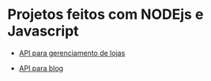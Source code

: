 # Projetos feitos com NODEjs e Javascript

- [API para gerenciamento de lojas](https://github.com/Leo02452/store-manager)

- [API para blog](https://github.com/Leo02452/blog-api)
